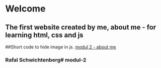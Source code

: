 ﻿# Welcome



## The first website created by me, about me - for learning html, css and js
##Short code to hide image in js.
[modul 2 - about me](https://rafal-schwichtenberg.github.io/modul-2/)
### Rafal Schwichtenberg# modul-2

